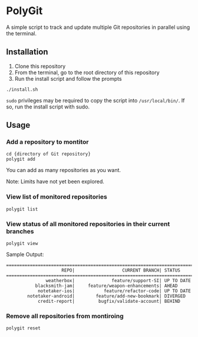 # PolyGit

A simple script to track and update multiple Git repositories in parallel using the terminal.

## Installation

1. Clone this repository
2. From the terminal, go to the root directory of this repository
3. Run the install script and follow the prompts

```
./install.sh
```

`sudo` privileges may be required to copy the script into `/usr/local/bin/`. If so, run the install script with sudo.

## Usage

### Add a repository to montitor

```
cd {directory of Git repository}
polygit add
```

You can add as many repositories as you want.

Note: Limits have not yet been explored.

### View list of monitored repositories

```
polygit list
```

### View status of all monitored repositories in their current branches

```
polygit view
```

Sample Output:

```
================================================================================
                     REPO|	                CURRENT BRANCH|	STATUS
================================================================================
               weatherbox|	            feature/support-SI|	UP TO DATE
           blacksmith-jam|	   feature/weapon-enhancements|	AHEAD
            notetaker-ios|	         feature/refactor-code|	UP TO DATE
        notetaker-android|	      feature/add-new-bookmark|	DIVERGED
            credit-report|	       bugfix/validate-account|	BEHIND
```

### Remove all repositories from montiroing

```
polygit reset
```